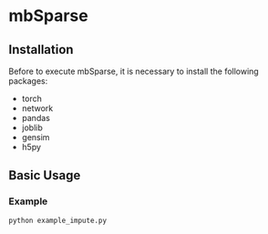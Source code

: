 # mbSparse

## Installation

Before to execute mbSparse, it is necessary to install the following packages:

* torch
* network
* pandas
* joblib
* gensim
* h5py

## Basic Usage

### Example

```shell
python example_impute.py
```



